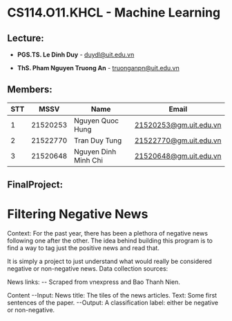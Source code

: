 # CS114.O11.KHCL - Machine Learning
## Lecture:
- **PGS.TS. Le Dinh Duy** - duydl@uit.edu.vn

- **ThS. Pham Nguyen Truong An** - truonganpn@uit.edu.vn
## Members:
| STT | MSSV | Name | Email |
|-------|-------|-------|-------|
| 1 | 21520253 | Nguyen Quoc Hung | 21520253@gm.uit.edu.vn | 
| 2 | 21522770 |  Tran Duy Tung   | 21522770@gm.uit.edu.vn    |
| 3 |    21520648   |  Nguyen Dinh Minh Chi     |  21520648@gm.uit.edu.vn     |
## FinalProject:
# Filtering Negative News
Context:
For the past year, there has been a plethora of negative news following one after the other. The idea behind building this program is to find a way to tag just the positive news and read that.

It is simply a project to just understand what would really be considered negative or non-negative news.
Data collection sources:

News links:
-- Scraped from vnexpress and Bao Thanh Nien.

Content
--Input:
News title: The tiles of the news articles.
Text: Some first sentences of the paper.
--Output:
A classification label: either be negative or non-negative.

